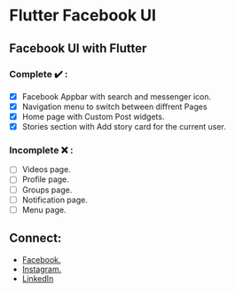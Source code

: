 # Flutter Facebook UI

## Facebook UI with Flutter

### Complete :heavy_check_mark: :

- [x] Facebook Appbar with search and messenger icon.
- [x] Navigation menu to switch between diffrent Pages
- [x] Home page with Custom Post widgets.
- [x] Stories section with Add story card for the current user.

### Incomplete :x: :

- [ ] Videos page.
- [ ] Profile page.
- [ ] Groups page.
- [ ] Notification page.
- [ ] Menu page.

## Connect:

- [Facebook.](https://www.facebook.com/sourav.ojha.904)
- [Instagram.](https://www.instagram.com/_ghost_wheel_/)
- [LinkedIn](https://www.linkedin.com/in/sourav-kumar-ojha-82ba81195/)
